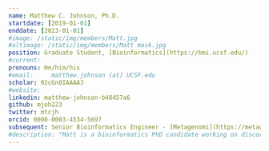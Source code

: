 ```yaml
---
name: Matthew C. Johnson, Ph.D.
startdate: [2019-01-01]
enddate: [2023-01-01]
#image: /static/img/members/Matt.jpg
#altimage: /static/img/members/Matt mask.jpg
position: Graduate Student, [Bioinformatics](https://bmi.ucsf.edu/)
#current:
pronouns: He/him/his
#email: 	matthew.johnson (at) UCSF.edu
scholar: 02cGn0IAAAAJ
#website:
linkedin: matthew-johnson-b48457a6
github: mjoh223
twitter: mtcjh
orcid: 0000-0003-4534-5697
subsequent: Senior Bioinformatics Engineer - [Metagenomi](https://metagenomi.co/) @ Emeryville, California
#description: "Matt is a bioinformatics PhD candidate working on discovering novel prokaryotic immune systems and anti-immune proteins. He grew up in northern Illinois and graduated from Louisiana State University with a B.S. in biological sciences. After graduate he worked as a research associate at the Rowland Institute at Harvard in the [Brucker lab](http://bruckerlab.org) where he studied microbiome-host behavior associations in Nasonia wasps. In the Bondy-Denomy Lab, Matt uses computational methods to predict and characterize the defense arsenal in bacteria. He is supported by the [NSF GRFP](https://www.nsfgrfp.org), [UCSF IMSD](https://graduate.ucsf.edu/imsd), and [UCSF Discover](https://graduate.ucsf.edu/discovery-fellows-program) fellowships"
---
```

